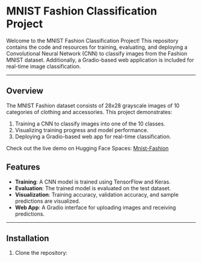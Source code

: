 # MNIST Fashion Classification Project

Welcome to the MNIST Fashion Classification Project! This repository contains the code and resources for training, evaluating, and deploying a Convolutional Neural Network (CNN) to classify images from the Fashion MNIST dataset. Additionally, a Gradio-based web application is included for real-time image classification.

---

## Overview

The MNIST Fashion dataset consists of 28x28 grayscale images of 10 categories of clothing and accessories. This project demonstrates:

1. Training a CNN to classify images into one of the 10 classes.
2. Visualizing training progress and model performance.
3. Deploying a Gradio-based web app for real-time classification.

Check out the live demo on Hugging Face Spaces: [Mnist-Fashion](https://huggingface.co/spaces/cisemh/Mnist-Fashion)

## Features

- **Training**: A CNN model is trained using TensorFlow and Keras.
- **Evaluation**: The trained model is evaluated on the test dataset.
- **Visualization**: Training accuracy, validation accuracy, and sample predictions are visualized.
- **Web App**: A Gradio interface for uploading images and receiving predictions.

---

## Installation

1. Clone the repository:
   ```bash
   git clone https://github.com/csm34/MNIST-Fashion.git
   cd MNIST-Fashion
   ```

2. Install dependencies:
   ```bash
   pip install -r requirements.txt
   ```

3. Download the trained model:
   Ensure `fashion_mnist_cnn_model.keras` is in the project directory. If you need to train the model yourself, refer to the [Model Training](#model-training) section.

---

## Usage

### Running the Gradio Web App

Launch the Gradio interface for real-time image classification:
```bash
python app.py
```

### Training the Model
To train the CNN from scratch, execute the `notebook.ipynb` file in a Jupyter environment. This will:
- Train the model on the Fashion MNIST dataset.
- Save the trained model as `fashion_mnist_cnn_model.keras`.

### Example Workflow
1. Train the model (if required).
2. Use `app.py` to classify new images via the Gradio web app.

---

## Project Structure

```plaintext
MNIST-Fashion/
├── app.py                # Gradio-based web app
├── fashionMnist.ipynb        # Jupyter notebook for model training and visualization
├── fashion_mnist_cnn_model.keras # Pre-trained model file
├── requirements.txt      # Dependencies
└── README.md             # Project documentation
```

---

## Model Training

The CNN architecture includes:
- Convolutional layers with ReLU activation.
- Max pooling and Dropout layers to prevent overfitting.
- A fully connected layer with softmax activation for classification.

### Steps
1. Load and preprocess the Fashion MNIST dataset.
2. Build the CNN model using TensorFlow/Keras.
3. Train the model with `adam` optimizer and monitor accuracy.
4. Save the model for later use in the web app.

### Training Command
Run the Jupyter notebook to train and evaluate the model.

---

## Gradio Application

The Gradio web app allows users to:
- Upload a clothing image.
- Receive predictions with confidence scores for the top 3 classes.

### Key Components
- **Input**: Upload an image.
- **Output**: Predicted class, confidence score, and top 3 probabilities.

---

## Dataset

The Fashion MNIST dataset consists of:
- **Training Set**: 60,000 images
- **Test Set**: 10,000 images

### Classes

1. T-shirt/top
2. Trouser
3. Pullover
4. Dress
5. Coat
6. Sandal
7. Shirt
8. Sneaker
9. Bag
10. Ankle boot

---

## Acknowledgements

- Dataset: [Fashion MNIST](https://github.com/zalandoresearch/fashion-mnist) by Zalando Research.
- TensorFlow and Keras for deep learning frameworks.
- Gradio for creating an interactive web interface.
